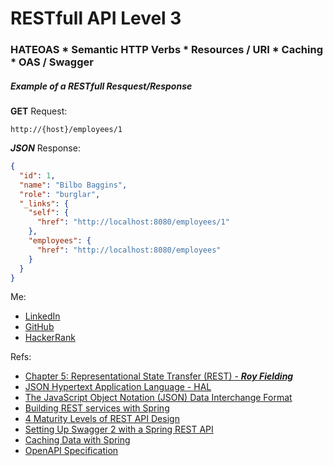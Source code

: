 # RESTfull API Level 3

### HATEOAS * Semantic HTTP Verbs * Resources / URI * Caching * OAS / Swagger

##### Example of a RESTfull Resquest/Response

**GET** Request:
```
http://{host}/employees/1
```
***JSON*** Response:
```JSON
{
  "id": 1,
  "name": "Bilbo Baggins",
  "role": "burglar",
  "_links": {
    "self": {
      "href": "http://localhost:8080/employees/1"
    },
    "employees": {
      "href": "http://localhost:8080/employees"
    }
  }
}
```

Me:
- [LinkedIn](https://www.linkedin.com/in/jarades/)
- [GitHub](https://github.com/JARADES-M)
- [HackerRank](https://www.hackerrank.com/Jarades)

Refs:
- [Chapter 5: Representational State Transfer (REST) - ***Roy Fielding***](https://www.ics.uci.edu/~fielding/pubs/dissertation/rest_arch_style.htm)
- [JSON Hypertext Application Language - HAL](https://tools.ietf.org/html/draft-kelly-json-hal-08)
- [The JavaScript Object Notation (JSON) Data Interchange Format](https://tools.ietf.org/html/rfc8259)
- [Building REST services with Spring](https://spring.io/guides/tutorials/bookmarks/)
- [4 Maturity Levels of REST API Design](https://blog.restcase.com/4-maturity-levels-of-rest-api-design/)
- [Setting Up Swagger 2 with a Spring REST API](https://www.baeldung.com/swagger-2-documentation-for-spring-rest-api)
- [Caching Data with Spring](https://spring.io/guides/gs/caching/)
- [OpenAPI Specification](https://swagger.io/specification/v2/)
